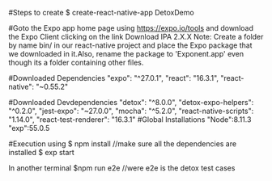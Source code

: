 #Steps to create
$ create-react-native-app DetoxDemo


#Goto the Expo app home page using https://expo.io/tools and download the Expo Client clicking on the link Download IPA 2.X.X
Note: Create a folder by name bin/ in our react-native project and place the Expo package that we downloaded in it.Also, rename the package to 'Exponent.app' even though its a folder containing other files.


#Downloaded Dependencies
"expo": "^27.0.1",
"react": "16.3.1",
"react-native": "~0.55.2"


#Downloaded Devdependencies
 "detox": "^8.0.0",
 "detox-expo-helpers": "^0.2.0",
 "jest-expo": "~27.0.0",
 "mocha": "^5.2.0",
 "react-native-scripts": "1.14.0",
 "react-test-renderer": "16.3.1"
#Global Installations
  "Node":8.11.3
  "exp":55.0.5 

 #Execution using 
 $ npm install  //make sure all the dependencies are installed
 $ exp start

 In another terminal 
 $npm run e2e  //were e2e is the detox test cases